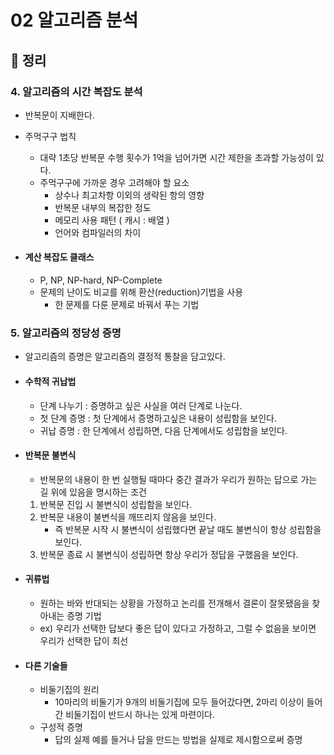 # 02 알고리즘 분석

## 📝 정리

### 4. 알고리즘의 시간 복잡도 분석
- 반복문이 지배한다.
- 주먹구구 법칙
  - 대략 1초당 반복문 수행 횟수가 1억을 넘어가면 시간 제한을 초과할 가능성이 있다.
  - 주먹구구에 가까운 경우 고려해야 할 요소
    - 상수나 최고차항 이외의 생략된 항의 영향
    - 반복문 내부의 복잡한 정도
    - 메모리 사용 패턴 ( 캐시 : 배열 )
    - 언어와 컴파일러의 차이


- #### 계산 복잡도 클래스
  - P, NP, NP-hard, NP-Complete
  - 문제의 난이도 비교를 위해 환산(reduction)기법을 사용
    - 한 문제를 다룬 문제로 바꿔서 푸는 기법


### 5. 알고리즘의 정당성 증명
- 알고리즘의 증명은 알고리즘의 결정적 통찰을 담고있다.

- #### 수학적 귀납법
  - 단계 나누기 : 증명하고 싶은 사실을 여러 단계로 나눈다.
  - 첫 단계 증명 : 첫 단계에서 증명하고싶은 내용이 성립함을 보인다.
  - 귀납 증명 : 한 단계에서 성립하면, 다음 단계에서도 성립함을 보인다.

- #### 반복문 불변식
  - 반복문의 내용이 한 번 실행될 때마다 중간 결과가 우리가 원하는 답으로 가는 길 위에 있음을 명시하는 조건
  1. 반복문 진입 시 불변식이 성립함을 보인다.
  2. 반복문 내용이 불변식을 깨뜨리지 않음을 보인다.
     - 즉 반복문 시작 시 불변식이 성립했다면 끝날 때도 불변식이 항상 성립함을 보인다.
  3. 반복문 종료 시 불변식이 성립하면 항상 우리가 정답을 구했음을 보인다.


- #### 귀류법
  - 원하는 바와 반대되는 상황을 가정하고 논리를 전개해서 결론이 잘못됐음을 찾아내는 증명 기법
  - ex) 우리가 선택한 답보다 좋은 답이 있다고 가정하고, 그럴 수 없음을 보이면 우리가 선택한 답이 최선


- #### 다른 기술들
  - 비둘기집의 원리
    - 10마리의 비둘기가 9개의 비둘기집에 모두 들어갔다면, 2마리 이상이 들어간 비둘기집이 반드시 하나는 있게 마련이다.
  - 구성적 증명
    - 답의 실제 예를 들거나 답을 만드는 방법을 실제로 제시함으로써 증명